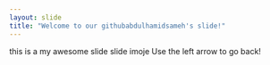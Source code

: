 ```yaml
---
layout: slide
title: "Welcome to our githubabdulhamidsameh's slide!"
---
```

this is a my awesome slide slide imoje
Use the left arrow to go back!
